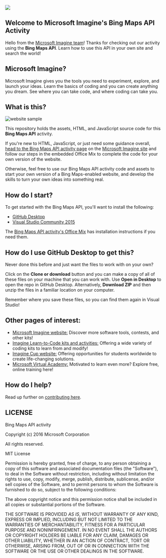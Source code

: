 ![](https://github.com/Microsoft/Imagine_bing-maps-api/blob/master/Microsoft-Imagine.png)

## Welcome to Microsoft Imagine's Bing Maps API Activity
Hello from the [Microsoft Imagine team](http://imagine.microsoft.com)! Thanks for checking out our activity using the **Bing Maps API**.  Learn how to use this API in your own site and search the world!

## Microsoft Imagine?
Microsoft Imagine gives you the tools you need to experiment, explore, and launch your ideas.  Learn the basics of coding and you can create anything you dream. See where you can take code, and where coding can take you.  

## What is this?
![website sample](https://github.com/Microsoft/Imagine_bing-maps-api/blob/master/BingMapsSamplePic.png)

This repository holds the assets, HTML, and JavaScript source code for this **Bing Maps API** activity. 

If you're new to HTML, JavaScript, or just need some guidance overall, [head to the Bing Maps API activity page](https://msdn.microsoft.com/imagine/imagine-create035) on the [Microsoft Imagine site](http://imagine.microsoft.com) and follow our steps in the embedded Office Mix to complete the code for your own version of the website.

Otherwise, feel free to use our Bing Maps API activity code and assets to start your own version of a Bing Maps-enabled website, and develop the skills to turn your own ideas into something real.  

## How do I start?
To get started with the Bing Maps API, you'll want to install the following:
* [GitHub Desktop](https://desktop.github.com/)
* [Visual Studio Community 2015](https://www.visualstudio.com/en-us/products/visual-studio-community-vs.aspx)

The [Bing Maps API activity's Office Mix](https://msdn.microsoft.com/imagine/imagine-create035) has installation instructions if you need them.

## How do I use GitHub Desktop to get this?
Never done this before and just want the files to work with on your own? 

Click on the **Clone or download** button and you can make a copy of all of these files on your machine that you can work with.  Use **Open in Desktop** to open the repo in GitHub Desktop. Alternatively, **Download ZIP** and then unzip the files in a familiar location on your computer.

Remember where you save these files, so you can find them again in Visual Studio!

## Other pages of interest:
* [Microsoft Imagine website:](http://imagine.microsoft.com) Discover more software tools, contests, and other kits!
* [Imagine Learn-to-Code kits and activities:](https://msdn.microsoft.com/imagine/imagine-create) Offering a wide variety of coding kits to learn from and modify!
* [Imagine Cup website:](https://www.imaginecup.com/) Offering opportunities for students worldwide to create life-changing solutions.
* [Microsoft Virtual Academy:](http://mva.microsoft.com) Motivated to learn even more? Explore free, online training here!

## How do I help?
Read up further on [contributing here](https://github.com/Microsoft/Imagine_bing-maps-api/blob/master/CONTRIBUTING.md).

## LICENSE

Bing Maps API activity

Copyright (c) 2016 Microsoft Corporation

All rights reserved. 

MIT License

Permission is hereby granted, free of charge, to any person obtaining a copy of this software and associated documentation files (the "Software"), to deal in the Software without restriction, including without limitation the rights to use, copy, modify, merge, publish, distribute, sublicense, and/or sell copies of the Software, and to permit persons to whom the Software is furnished to do so, subject to the following conditions:

The above copyright notice and this permission notice shall be included in all copies or substantial portions of the Software.

THE SOFTWARE IS PROVIDED *AS IS*, WITHOUT WARRANTY OF ANY KIND, EXPRESS OR IMPLIED, INCLUDING BUT NOT LIMITED TO THE WARRANTIES OF MERCHANTABILITY, FITNESS FOR A PARTICULAR PURPOSE AND NONINFRINGEMENT. IN NO EVENT SHALL THE AUTHORS OR COPYRIGHT HOLDERS BE LIABLE FOR ANY CLAIM, DAMAGES OR OTHER LIABILITY, WHETHER IN AN ACTION OF CONTRACT, TORT OR OTHERWISE, ARISING FROM, OUT OF OR IN CONNECTION WITH THE SOFTWARE OR THE USE OR OTHER DEALINGS IN THE SOFTWARE.
